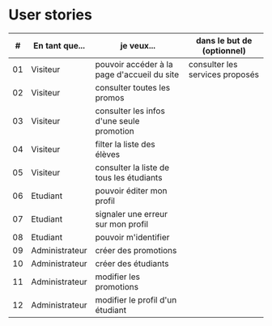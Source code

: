 # User stories

| #   | En tant que... | je veux...                                  | dans le but de (optionnel)      |
| --- | -------------- | ------------------------------------------- | ------------------------------- |
| 01  | Visiteur       | pouvoir accéder à la page d'accueil du site | consulter les services proposés |
| 02  | Visiteur       | consulter toutes les promos                 |                                 |
| 03  | Visiteur       | consulter les infos d'une seule promotion   |                                 |
| 04  | Visiteur       | filter la liste des élèves                  |                                 |
| 05  | Visiteur       | consulter la liste de tous les étudiants    |                                 |
| 06  | Etudiant       | pouvoir éditer mon profil                   |                                 |
| 07  | Etudiant       | signaler une erreur sur mon profil          |                                 |
| 08  | Etudiant       | pouvoir m'identifier                        |                                 |
| 09  | Administrateur | créer des promotions                        |                                 |
| 10  | Administrateur | créer des étudiants                         |                                 |
| 11  | Administrateur | modifier les promotions                     |                                 |
| 12  | Administrateur | modifier le profil d'un étudiant            |                                 |
